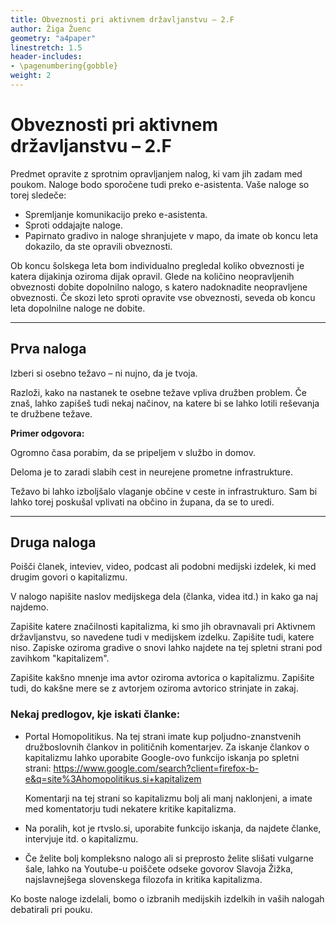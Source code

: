 ```yaml
---
title: Obveznosti pri aktivnem državljanstvu – 2.F
author: Žiga Žuenc
geometry: "a4paper"
linestretch: 1.5
header-includes:
- \pagenumbering{gobble}
weight: 2
---
```


# Obveznosti pri aktivnem državljanstvu – 2.F

Predmet opravite z sprotnim opravljanjem nalog, ki vam jih zadam med poukom. Naloge bodo sporočene tudi preko e-asistenta. Vaše naloge so torej sledeče:

- Spremljanje komunikacijo preko e-asistenta.
- Sproti oddajajte naloge.
- Papirnato gradivo in naloge shranjujete v mapo, da imate ob koncu leta dokazilo, da ste opravili obveznosti.

Ob koncu šolskega leta bom individualno pregledal koliko obveznosti je katera dijakinja oziroma dijak opravil. Glede na količino neopravljenih obveznosti dobite dopolnilno nalogo, s katero nadoknadite neopravljene obveznosti. Če skozi leto sproti opravite vse obveznosti, seveda ob koncu leta dopolnilne naloge ne dobite.

---

## Prva naloga

Izberi si osebno težavo – ni nujno, da je tvoja.

Razloži, kako na nastanek te osebne težave vpliva družben problem. Če znaš, lahko zapišeš tudi nekaj načinov, na katere bi se lahko lotili reševanja te družbene težave.

**Primer odgovora:**

Ogromno časa porabim, da se pripeljem v službo in domov. 

Deloma je to zaradi slabih cest in neurejene prometne infrastrukture.

Težavo bi lahko izboljšalo vlaganje občine v ceste in infrastrukturo. Sam bi lahko torej poskušal vplivati na občino in župana, da se to uredi.

---

## Druga naloga

Poišči članek, inteviev, video, podcast ali podobni medijski izdelek, ki med drugim govori o kapitalizmu. 

V nalogo napišite naslov medijskega dela (članka, videa itd.) in kako ga naj najdemo.

Zapišite katere značilnosti kapitalizma, ki smo jih obravnavali pri Aktivnem državljanstvu, so navedene tudi v medijskem izdelku. Zapišite tudi, katere niso. Zapiske oziroma gradive o snovi lahko najdete na tej spletni strani pod zavihkom "kapitalizem".

Zapišite kakšno mnenje ima avtor oziroma avtorica o kapitalizmu. Zapišite tudi, do kakšne mere se z avtorjem oziroma avtorico strinjate in zakaj.

### Nekaj predlogov, kje iskati članke:

- Portal Homopolitikus. Na tej strani imate kup poljudno-znanstvenih družboslovnih člankov in političnih komentarjev. Za iskanje člankov o kapitalizmu lahko uporabite Google-ovo funkcijo iskanja po spletni strani: https://www.google.com/search?client=firefox-b-e&q=site%3Ahomopolitikus.si+kapitalizem

    Komentarji na tej strani so kapitalizmu bolj ali manj naklonjeni, a imate med komentatorju tudi nekatere kritike kapitalizma.

- Na poralih, kot je rtvslo.si, uporabite funkcijo iskanja, da najdete članke, intervjuje itd. o kapitalizmu.

- Če želite bolj kompleksno nalogo ali si preprosto želite slišati vulgarne šale, lahko na Youtube-u poiščete odseke govorov Slavoja Žižka, najslavnejšega slovenskega filozofa in kritika kapitalizma.

Ko boste naloge izdelali, bomo o izbranih medijskih izdelkih in vaših nalogah debatirali pri pouku.
